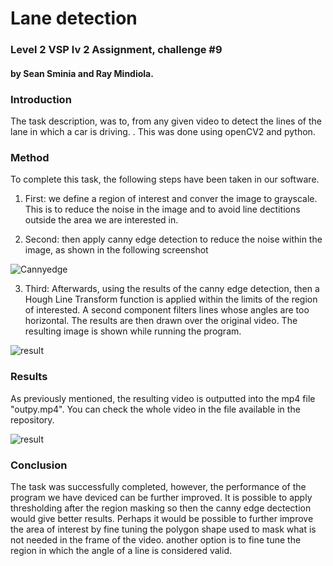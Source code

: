 # Lane detection
### Level 2 VSP lv 2 Assignment, challenge #9 
#### by Sean Sminia and Ray Mindiola.
 
 
###  Introduction
The task description, was to, from any given video to detect the lines of the lane in which a car is driving. . This was done using openCV2 and python. 

### Method

To complete this task, the following steps have been taken in our software. 

1) First: we define a region of interest and conver the image to grayscale. This is to reduce the noise in the image and to avoid line dectitions outside the area we are interested in. 

2) Second: then apply canny edge detection to reduce the noise within the image, as shown in the following screenshot

![Cannyedge](https://i.imgur.com/Dqwp8NR.png)

3) Third: Afterwards, using the results of the canny edge detection, then a Hough Line Transform function is applied within the limits of the region of interested. A second component filters lines whose angles are too horizontal. The results are then drawn over the original video. The resulting image is shown while running the program.

![result](https://i.imgur.com/PVctC1Y.png)

### Results
As previously mentioned, the resulting video is outputted into the mp4 file "outpy.mp4". You can check the whole video in the file available in the repository.

![result](result.gif)

### Conclusion
The task was successfully completed, however, the performance of the program we have deviced can be further improved. It is possible to apply thresholding after the region masking so then the canny edge dectection would give better results. Perhaps it would be possible to further improve the area of interest by fine tuning the polygon shape used to mask what is not needed in the frame of the video. another option is to fine tune the region in which the angle of a line is considered valid.
 

